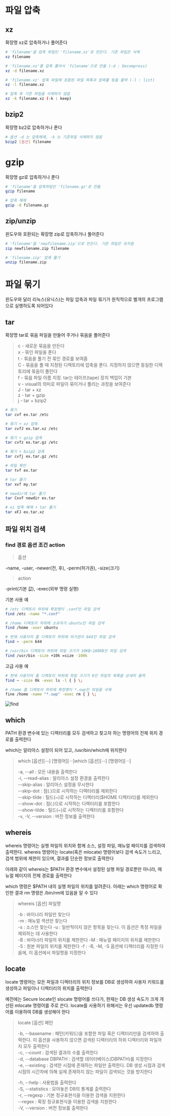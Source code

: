 # 파일 압축

## xz

확장명 xz로 압축하거나 풀어준다

```bash
# 'filename'을 압축 파일인 'filename.xz'로 만든다. 기존 파일은 삭제
xz filename

# 'filename.xz'를 압축 풀어서 'filename'으로 만듦 (-d : Decompress)
xz -d filename.xz

# 'filename.xz' 압축 파일에 포함된 파일 목록과 압축률 등을 출력 (-l : list)
xz -l filename.xz

# 압축 후 기존 파일을 삭제하지 않음
xz -k filename.xz (-k : keep)
```

## bzip2

확장명 bz2로 압축하거나 푼다

```bash
# 옵션 -d 는 압축해제, -k 는 기존파일 삭제하지 않음
bzip2 [옵션] filename
```

# gzip

확장명 gz로 압축하거나 푼다

```bash
# 'filename'을 압축파일인 'filename.gz'로 만듦
gzip filename

# 압축 해제
gzip -d filename.gz
```

## zip/unzip

윈도우와 호환되는 확장명 zip로 압축하거나 풀어준다

```bash
# 'filename'을 'newfilename.zip'으로 만든다. 기존 파일은 유지됨
zip newfilename.zip filename

# 'filename.zip' 압축 풀기
unzip filename.zip
```

# 파일 묶기

윈도우와 달리 리눅스(유닉스)는 파일 압축과 파일 묶기가 원칙적으로 별개의 프로그램으로 실행하도록 되어있다

## tar

확장명 tar로 묶음 파일을 만들어 주거나 묶음을 풀어준다

> c - 새로운 묶음을 만든다  
> x - 묶인 파일을 푼다  
> t - 묶음을 풀기 전 묶인 경로를 보여줌  
> C - 묶음을 풀 때 지정된 디렉토리에 압축을 푼다. 지정하지 않으면 동일한 디렉토리에 묶음이 풀린다  
> f - 묶음 파일 이름 지정. tar는 테이프(tape) 장치 백업이 기본  
> v - visual의 의미로 파일이 묶이거나 풀리는 과정을 보여준다  
> J - tar + xz  
> z - tar + gzip  
> j - tar + bzip2

```bash
# 묶기
tar cvf ex.tar /etc

# 묶기 + xz 압축
tar cvfJ ex.tar.xz /etc

# 묶기 + gzip 압축
tar cvfz ex.tar.gz /etc

# 묶기 + bzip2 압축
tar cvfj ex.tar.gz /etc

# 파일 확인
tar tvf ex.tar

# tar 풀기
tar xvf my.tar

# newdir에 tar 풀기
tar Cxvf newdir ex.tar

# xz 압축 해제 + tar 풀기
tar xFJ ex.tar.xz
```

## 파일 위치 검색

### find 경로 옵션 조건 action

> 옵션

-name, -user, -newer(전, 후), -perm(허가권), -size(크기)

> action

-print(기본 값), -exec(외부 명령 실행)

기본 사용 예

```bash
# /etc 디렉토리 하위에 확장명이 .conf인 파일 검색
find /etc -name "*.conf"

# /home 디렉토리 하위에 소유자가 ubuntu인 파일 검색
find /home -user ubuntu

# 현재 사용자의 홈 디렉토리 하위에 허가권이 644인 파일 검색
find ~ -perm 644

# /usr/bin 디렉토리 하위에 파일 크기가 10KB~100KB인 파일 검색
find /usr/bin -size +10k =size -100k
```

고급 사용 예

```bash
# 현재 사용자의 홈 디렉토리 하위에 파일 크기가 0인 파일의 목록을 상세히 출력
find ~ -size 0k -exec ls -l { } \;

# /home 홈 디렉토리 하위에 확장명이 *.swp인 파일을 삭제
fine /home -name "*.swp" -exec rm { } \;
```

![find](./imgs/find.jpg)

## which

PATH 환경 변수에 있는 디렉터리를 모두 검색하고 찾고자 하는 명령어의 전체 위치 경로를 출력한다

which는 알리아스 설정이 되어 있고, /usr/bin/which에 위치한다

> which [옵션][--] [명령어][···]which [옵션][--] [명령어][···]
>
> -a, --all : 모든 내용을 출력한다  
> -i, --read-alias : 알리아스 설정 환경을 출력한다  
> --skip-alias : 알리아스 설정을 무시한다  
> --skip-dot : 점(.)으로 시작하는 디렉터리를 제외한다  
> --skip-tilde : 틸드(~)로 시작하는 디렉터리(\$HOME 디렉터리)를 제외한다  
> --show-dot : 점(.)으로 시작하는 디렉터리를 포함한다  
> --show-tilde : 틸드(~)로 시작하는 디렉터리를 포함한다  
> -v, -V, --version : 버전 정보를 출력한다

## whereis

whereis 명령어는 실행 파일의 위치와 함께 소스, 설정 파일, 매뉴얼 페이지를 검색하여 출력한다. whereis 명령어는 locate(혹은 mlocate) 명령어보다 검색 속도가 느리고, 검색 범위에 제한이 있으며, 결과를 단순한 정보로 출력한다

아래와 같이 whereis는 \$PATH 환경 변수에서 설정된 실행 파일 경로뿐만 아니라, 매뉴얼 페이지의 전체 경로를 출력한다

which 명령은 \$PATH 내의 실행 파일의 위치를 알려준다. 아래는 which 명령어로 확인한 결과 rm 명령은 /bin/rm에 있음을 알 수 있다

> whereis [옵션] 파일명
>
> -b : 바이너리 파일만 찾는다  
> -m : 매뉴얼 섹션만 찾는다  
> -s : 소스만 찾는다
> -u : 일반적이지 않은 항목을 찾는다. 이 옵션은 특정 파일을 제외하는 데 사용한다  
> -B : 바이너리 파일의 위치를 제한한다
> -M : 매뉴얼 페이지의 위치를 제한한다  
> -S : 원본 파일의 위치를 제한한다
> -f : -B, -M, -S 옵션에 디렉터리를 지정한 다음에, 이 옵션에서 파일명을 지정한다

## locate

locate 명령어는 모든 파일과 디렉터리의 위치 정보를 DB로 생성하여 사용자 키워드를 생성하고 파일이나 디렉터리의 위치를 출력한다

예전에는 Secure locate인 slocate 명령어를 쓰다가, 현재는 DB 생성 속도가 크게 개선된 mlocate 명령어를 주로 쓴다. locate를 사용하기 위해서는 우선 updatedb 명령어를 이용하여 DB를 생성해야 한다

> locate [옵션] 패턴
>
> -b, --basename : 패턴(키워드)을 포함한 파일 혹은 디렉터리만을 검색하여 출력한다. 이 옵션을 사용하지 않으면 검색된 디렉터리의 하위 디렉터리와 파일까지 모두 출력한다  
> -c, --count : 검색된 결과의 수를 출력한다  
> -d, --database DBPATH : 검색할 데이터베이스(DBPATH)를 지정한다  
> -e, --existing : 검색한 시점에 존재하는 파일만 출력한다. DB 생성 시점과 검색 시점의 시간차에 의해 실제 존재하지 않는 파일이 검색되는 것을 방지한다
>
> -h, --help : 사용법을 출력한다  
> -S, --statistics : 모아놓은 DB의 통계를 출력한다  
> -r, --regexp : 기본 정규표현식을 이용한 검색을 지원한다  
> --regex : 확장 정규표현식을 이용한 검색을 지원한다  
> -V, --version : 버전 정보를 출력한다
